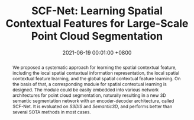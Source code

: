 ---
title:          "SCF-Net: Learning Spatial Contextual Features for Large-Scale Point Cloud Segmentation"
date:           2021-06-19 00:01:00 +0800
selected:       true
pub:            "IEEE/CVF Conference on Computer Vision and Pattern Recognition (CVPR)"
# pub_pre:        "Submitted to "
# pub_post:       'Under review.'
# pub_last:       ' <span class="badge badge-pill badge-publication badge-success">Spotlight</span>'
pub_date:       "2021"
abstract: >-
  We proposed a systematic approach for learning the spatial contextual feature, including the local spatial contextual information representation, the local spatial contextual feature learning, and the global spatial contextual feature learning. On the basis of that, a corresponding module for spatial contextual learning is designed. The module could be easily embedded into various network architectures for point cloud segmentation, naturally resulting in a new 3D semantic segmentation network with an encoder-decoder architecture, called SCF-Net. It is evaluated on <em>S3DIS</em> and <em>Semantic3D</em>, and performs better than several SOTA methods in most cases.
cover:          /assets/images/covers_researches/SCF-Net.png
authors:
  - Siqi Fan
  - Qiulei Dong
  - Fenghua Zhu
  - Yisheng Lv
  - Peijun Ye
  - Fei-Yue Wang
links:
  Paper: https://openaccess.thecvf.com/content/CVPR2021/html/Fan_SCF-Net_Learning_Spatial_Contextual_Features_for_Large-Scale_Point_Cloud_Segmentation_CVPR_2021_paper.html
  Code: https://github.com/leofansq/SCF-Net
---